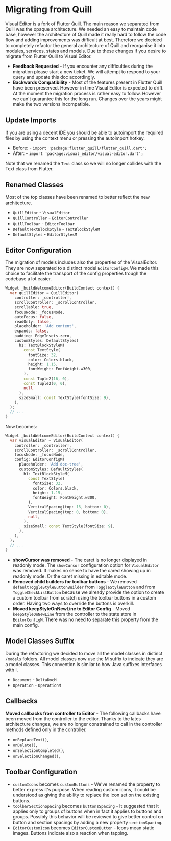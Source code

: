 # Migrating from Quill
Visual Editor is a fork of Flutter Quill. The main reason we separated from Quill was the opaque architecture. We needed an easy to maintain code base, however the architecture of Quill made it really hard to follow the code flow and adding improvements was difficult at best. Therefore we decided to completely refactor the general architecture of Quill and reorganise it into modules, services, states and models. Due to these changes if you desire to migrate from Flutter Quill to Visual Editor.


- **Feedback Requested** - If you encounter any difficulties during the migration please start a new ticket. We will attempt to respond to your query and update this doc accordingly.
- **Backwards Compatibility** - Most of the features present in Flutter Quill have been preserved. However in time Visual Editor is expected to drift. At the moment the migration process is rather easy to follow. However we can't guarantee this for the long run. Changes over the years might make the two versions incompatible.


## Update Imports
If you are using a decent IDE you should be able to autoimport the required files by using the context menu or pressing the autoimport hotkey.
- Before: - `import 'package:flutter_quill/flutter_quill.dart';`
- After: - `import 'package:visual_editor/visual-editor.dart';`

Note that we renamed the `Text` class so we will no longer collides with the Text class from Flutter.


## Renamed Classes
Most of the top classes have been renamed to better reflect the new architecture.
- `QuillEditor` - `VisualEditor`
- `QuillController` - `EditorController`
- `QuillToolbar` - `EditorToolbar`
- `DefaultTextBlockStyle` - `TextBlockStyleM`
- `DefaultStyles` - `EditorStylesM`


## Editor Configuration
The migration of models includes also the properties of the VisualEditor. They are now separated to a distinct model `EditorConfigM`. We made this choice to facilitate the transport of the config properties trough the codebase a lot easier.

```dart
Widget _buildWelcomeEditor(BuildContext context) {
  var quillEditor = QuillEditor(
    controller: _controller!,
    scrollController: _scrollController,
    scrollable: true,
    focusNode: _focusNode,
    autoFocus: false,
    readOnly: false,
    placeholder: 'Add content',
    expands: false,
    padding: EdgeInsets.zero,
    customStyles: DefaultStyles(
      h1: TextBlockStyleM(
        const TextStyle(
          fontSize: 32,
          color: Colors.black,
          height: 1.15,
          fontWeight: FontWeight.w300,
        ),
        const Tuple2(16, 0),
        const Tuple2(0, 0),
        null
      ),
      sizeSmall: const TextStyle(fontSize: 9),
    ),
  );
  // ...
}
```

Now becomes:
```dart
Widget _buildWelcomeEditor(BuildContext context) {
  var visualEditor = VisualEditor(
    controller: _controller!,
    scrollController: _scrollController,
    focusNode: _focusNode,
    config: EditorConfigM(
      placeholder: 'Add doc-tree',
      customStyles: DefaultStyles(
        h1: TextBlockStyleM(
          const TextStyle(
            fontSize: 32,
            color: Colors.black,
            height: 1.15,
            fontWeight: FontWeight.w300,
          ),
          VerticalSpacing(top: 16, bottom: 0),
          VerticalSpacing(top: 0, bottom: 0),
          null,
        ),
        sizeSmall: const TextStyle(fontSize: 9),
      ),
    ),
  );
  // ...
}
```

- **showCursor was removed** - The caret is no longer displayed in readonly mode. The `showCursor` configuration option for `VisualEditor` was removed. It makes no sense to have the cared showing up in readonly mode. Or the caret missing in editable mode.
- **Removed child builders for toolbar buttons** - We removed `defaultToggleStyleButtonBuilder` from `ToggleStyleButton` and from `ToggleCheckListButton` because we already provide the option to create a custom toolbar from scratch using the toolbar buttons in a custom order. Having two ways to override the buttons is overkill.
- **Moved keepStyleOnNewLine to Editor Config** - Moved `keepStyleOnNewLine` from the controller to the state store in `EditorConfigM`. There was no need to separate this property from the main config.


## Model Classes Suffix
During the refactoring we decided to move all the model classes in distinct `/models` folders. All model classes now use the M suffix to indicate they are a model classes. This convention is similar to how Java suffixes interfaces with I.
- `Document` - `DeltaDocM`
- `Operation` - `OperationM`


## Callbacks
**Moved callbacks from controller to Editor** - The following callbacks have been moved from the controller to the editor. Thanks to the lates architecture changes, we are no longer constrained to call in the controller methods defined only in the controller.

- `onReplaceText()`,
- `onDelete()`,
- `onSelectionCompleted()`,
- `onSelectionChanged()`,


## Toolbar Configuration
- `customIcons` becomes `customButtons` - We've renamed the property to better express it's purpose. When reading custom icons, it could be understood as giving the ability to replace the icon set on the existing buttons.
- `toolbarSectionSpacing` becomes `buttonsSpacing` - It suggested that it applies only to groups of buttons when in fact it applies to buttons and groups. Possibly this behavior will be reviewed to give better control on button and section spacings by adding a new property `sectionSpacing`.
- `EditorCustomIcon` becomes `EditorCustomButton` - Icons mean static images. Buttons indicate also a reaction when tapping.


